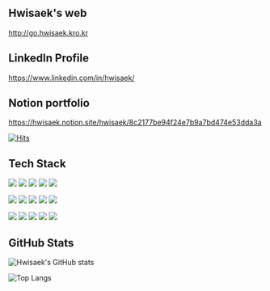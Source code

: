 ## Hwisaek's web
http://go.hwisaek.kro.kr

## LinkedIn Profile
https://www.linkedin.com/in/hwisaek/

## Notion portfolio
https://hwisaek.notion.site/hwisaek/8c2177be94f24e7b9a7bd474e53dda3a

[![Hits](https://hits.seeyoufarm.com/api/count/incr/badge.svg?url=https%3A%2F%2Fgithub.com%2Fhwisaek&count_bg=%2379C83D&title_bg=%23555555&icon=&icon_color=%23E7E7E7&title=hits&edge_flat=false)](https://hits.seeyoufarm.com)

## Tech Stack

<!-- 로고 사이트: https://shields.io/ https://simpleicons.org/ -->
<img src="https://img.shields.io/badge/JavaScript-F7DF1E?style=flat-square&logo=Javascript&logoColor=white"/></a>
<img src="https://img.shields.io/badge/TypeScript-3178C6?style=flat-square&logo=TypeScript&logoColor=white"/>
<img src="https://img.shields.io/badge/Vue.js-4FC08D?style=flat-square&logo=Vue.js&logoColor=white"/>
<img src="https://img.shields.io/badge/Ant Design-0170FE?style=flat-square&logo=Ant+Design&logoColor=white"/>
<img src="https://img.shields.io/badge/Vuetify-1867C0?style=flat-square&logo=Vuetify&logoColor=white"/>

<img src="https://img.shields.io/badge/Go-00ADD8?style=flat-square&logo=Go&logoColor=white"/></a>
<img src="https://img.shields.io/badge/Echo-00ADD8?style=flat-square&logoColor=white"/>
<img src="https://img.shields.io/badge/Java-007396?style=flat-square&logo=java&logoColor=white"/>
<img src="https://img.shields.io/badge/Spring-6DB33F?style=flat-square&logo=Spring&logoColor=white"/>
<img src="https://img.shields.io/badge/Python-3766AB?style=flat-square&logo=Python&logoColor=white"/>

<img src="https://img.shields.io/badge/PostgreSQL-4169E1?style=flat-square&logo=PostgreSQL&logoColor=white"/></a>
<img src="https://img.shields.io/badge/MongoDB-47A248?style=flat-square&logo=MongoDB&logoColor=white"/>
<img src="https://img.shields.io/badge/Redis-DC382D?style=flat-square&logo=Redis&logoColor=white"/>
<img src="https://img.shields.io/badge/Apache Kafka-231F20?style=flat-square&logo=Apache%20Kafka&logoColor=white"/>
<img src="https://img.shields.io/badge/Oracle-F80000?style=flat-square&logo=Oracle&logoColor=white"/>

## GitHub Stats

![Hwisaek's GitHub stats](https://github-readme-stats.vercel.app/api?username=Hwisaek&show_icons=true&theme=radical&include_all_commits=true)

![Top Langs](https://github-readme-stats.vercel.app/api/top-langs/?username=Hwisaek&layout=compact&hide=Jupyter%20Notebook,Tcl&card_width=445&langs_count=30)
